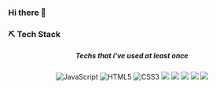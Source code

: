 ### Hi there 👋


### ⛏ Tech Stack 
<h5 align="center">Techs that i've used at least once</h5>
<div align="center">
  <img alt="JavaScript" src ="https://img.shields.io/badge/-JavaScript-f7df1e.svg?&style=for-the-badge&logo=Javascript&logoColor=white"/>
  <img alt="HTML5" src ="https://img.shields.io/badge/-HTML5-E34F26?logo=html5&logoColor=white&style=for-the-badge"/>
  <img alt="CSS3" src ="https://img.shields.io/badge/-CSS-1572B6?logo=css3&logoColor=white&style=for-the-badge"/>
  <img src="https://img.shields.io/badge/JAVA-007396?style=for-the-badge&logo=java&logoColor=white">
  <img src="https://img.shields.io/badge/Spring-6DB33F?style=for-the-badge&logo=Spring&logoColor=white">
  <img src="https://img.shields.io/badge/Springboot-6DB33F?style=for-the-badge&logo=Springboot&logoColor=white">
  <img src="https://img.shields.io/badge/mysql-4479A1?style=for-the-badge&logo=mysql&logoColor=white">
  <img src="https://img.shields.io/badge/aws-232F3E?style=for-the-badge&logo=AmazonAWS&logoColor=white">
</div>
<br/>
<br/>


<!--
**uriseozz/uriseozz** is a ✨ _special_ ✨ repository because its `README.md` (this file) appears on your GitHub profile.

Here are some ideas to get you started:

- 🔭 I’m currently working on ...
- 🌱 I’m currently learning ...
- 👯 I’m looking to collaborate on ...
- 🤔 I’m looking for help with ...
- 💬 Ask me about ...
- 📫 How to reach me: ...
- 😄 Pronouns: ...
- ⚡ Fun fact: ...
-->
